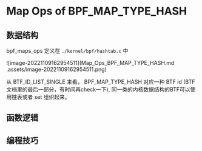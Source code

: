 # Map Ops of BPF_MAP_TYPE_HASH 

## 数据结构

bpf_maps_ops 定义在 `./kernel/bpf/hashtab.c` 中

![image-20221109162954511](Map_Ops_BPF_MAP_TYPE_HASH.md .assets/image-20221109162954511.png)

从 BTF_ID_LIST_SINGLE 来看， BPF_MAP_TYPE_HASH 对应一种 BTF id (BTF 文档里的最后一部分，有时间再check一下), 同一类的内核数据结构的BTF可以使用链表或者 set 组织起来。

## 函数逻辑

## 编程技巧
